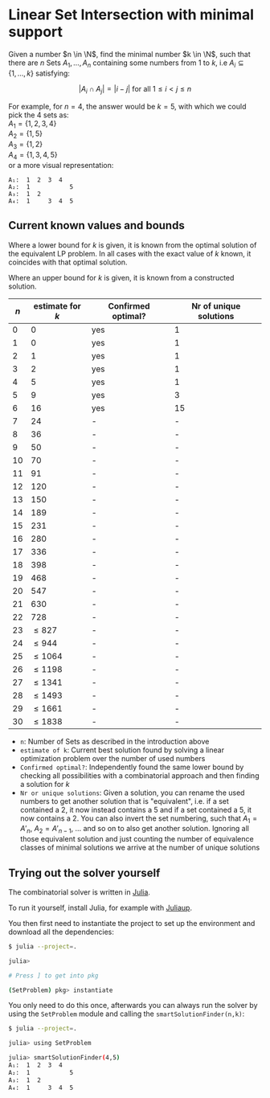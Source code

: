 # Linear Set Intersection with minimal support

Given a number $n \in \N$, find the minimal number $k \in \N$, such that there are $n$ Sets $A_{1}, \dots, A_{n}$ containing some numbers from $1$ to $k$, i.e $A_i \subseteq \{1,\dots, k\}$ satisfying:

$$ | A_i \cap A_j | = |i - j| \text{ for all } 1 \leq i < j \leq n$$

For example, for $n = 4$, the answer would be $k = 5$, with which we could pick the $4$ sets as:  
$A_1 = \{1,2,3,4\}$  
$A_2 = \{1,5\}$  
$A_3 = \{1,2\}$  
$A_4 = \{1,3,4,5\}$  
or a more visual representation:

```
A₁:  1  2  3  4
A₂:  1           5
A₃:  1  2
A₄:  1     3  4  5
```

## Current known values and bounds

Where a lower bound for $k$ is given, it is known from the optimal solution of the equivalent LP problem. In all cases with the exact value of $k$ known, it coincides with that optimal solution.

Where an upper bound for $k$ is given, it is known from a constructed solution.

| $n$  | estimate for $k$ | Confirmed optimal? | Nr of unique solutions |
| ---- | ---------------- | ------------------ | ---------------------- |
| $0$  | $0$              | yes                | $1$                    |
| $1$  | $0$              | yes                | $1$                    |
| $2$  | $1$              | yes                | $1$                    |
| $3$  | $2$              | yes                | $1$                    |
| $4$  | $5$              | yes                | $1$                    |
| $5$  | $9$              | yes                | $3$                    |
| $6$  | $16$             | yes                | $15$                   |
| $7$  | $24$             | -                  | -                      |
| $8$  | $36$             | -                  | -                      |
| $9$  | $50$             | -                  | -                      |
| $10$ | $70$             | -                  | -                      |
| $11$ | $91$             | -                  | -                      |
| $12$ | $120$            | -                  | -                      |
| $13$ | $150$            | -                  | -                      |
| $14$ | $189$            | -                  | -                      |
| $15$ | $231$            | -                  | -                      |
| $16$ | $280$            | -                  | -                      |
| $17$ | $336$            | -                  | -                      |
| $18$ | $398$            | -                  | -                      |
| $19$ | $468$            | -                  | -                      |
| $20$ | $547$            | -                  | -                      |
| $21$ | $630$            | -                  | -                      |
| $22$ | $728$            | -                  | -                      |
| $23$ | $\le 827$        | -                  | -                      |
| $24$ | $\le 944$        | -                  | -                      |
| $25$ | $\le 1064$       | -                  | -                      |
| $26$ | $\le 1198$       | -                  | -                      |
| $27$ | $\le 1341$       | -                  | -                      |
| $28$ | $\le 1493$       | -                  | -                      |
| $29$ | $\le 1661$       | -                  | -                      |
| $30$ | $\le 1838$       | -                  | -                      |

-   `n`:
    Number of Sets as described in the introduction above
-   `estimate of k`:
    Current best solution found by solving a linear optimization problem over the number of used numbers
-   `Confirmed optimal?`:
    Independently found the same lower bound by checking all possibilities with a combinatorial approach and then finding a solution for $k$
-   `Nr or unique solutions`:
    Given a solution, you can rename the used numbers to get another solution that is "equivalent", i.e. if a set contained a $2$, it now instead contains a $5$ and if a set contained a $5$, it now contains a $2$. You can also invert the set numbering, such that $A_1 = A'_n$, $A_2 = A'_{n-1}$, $\dots$ and so on to also get another solution. Ignoring all those equivalent solution and just counting the number of equivalence classes of minimal solutions we arrive at the number of unique solutions

## Trying out the solver yourself

The combinatorial solver is written in [Julia](https://julialang.org/).

To run it yourself, install Julia, for example with [Juliaup](https://github.com/JuliaLang/juliaup).

You then first need to instantiate the project to set up the environment and download all the dependencies:

```bash
$ julia --project=.

julia>

# Press ] to get into pkg

(SetProblem) pkg> instantiate
```

You only need to do this once, afterwards you can always run the solver by using the `SetProblem` module and calling the `smartSolutionFinder(n,k)`:

```bash
$ julia --project=.

julia> using SetProblem

julia> smartSolutionFinder(4,5)
A₁:  1  2  3  4
A₂:  1           5
A₃:  1  2
A₄:  1     3  4  5
```
